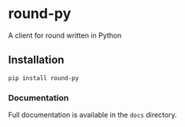 # round-py

A client for round written in Python

## Installation

```
pip install round-py
```

### Documentation

Full documentation is available in the `docs` directory.
